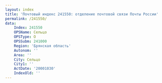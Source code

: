 ```yaml
---
layout: index
title: 'Почтовый индекс 241550: отделение почтовой связи Почты России'
permalink: /241550/
data:
    Index: 241550
    OPSName: Сельцо
    OPSType: О
    OPSSubm: 241000
    Region: 'Брянская область'
    Autonom: ''
    Area: ''
    City: Сельцо
    City1: ''
    ActDate: '20001030'
    IndexOld: ''
---
```

